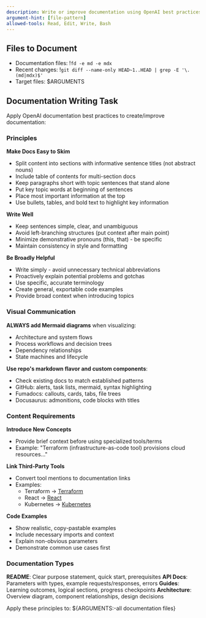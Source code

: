 ```yaml
---
description: Write or improve documentation using OpenAI best practices with diagrams and links
argument-hint: [file-pattern]
allowed-tools: Read, Edit, Write, Bash
---
```


## Files to Document

- Documentation files: !`fd -e md -e mdx`
- Recent changes: !`git diff --name-only HEAD~1..HEAD | grep -E '\.(md|mdx)$'`
- Target files: $ARGUMENTS

## Documentation Writing Task

Apply OpenAI documentation best practices to create/improve documentation:

### Principles

**Make Docs Easy to Skim**

- Split content into sections with informative sentence titles (not abstract nouns)
- Include table of contents for multi-section docs
- Keep paragraphs short with topic sentences that stand alone
- Put key topic words at beginning of sentences
- Place most important information at the top
- Use bullets, tables, and bold text to highlight key information

**Write Well**

- Keep sentences simple, clear, and unambiguous
- Avoid left-branching structures (put context after main point)
- Minimize demonstrative pronouns (this, that) - be specific
- Maintain consistency in style and formatting

**Be Broadly Helpful**

- Write simply - avoid unnecessary technical abbreviations
- Proactively explain potential problems and gotchas
- Use specific, accurate terminology
- Create general, exportable code examples
- Provide broad context when introducing topics

### Visual Communication

**ALWAYS add Mermaid diagrams** when visualizing:

- Architecture and system flows
- Process workflows and decision trees
- Dependency relationships
- State machines and lifecycle

**Use repo's markdown flavor and custom components**:

- Check existing docs to match established patterns
- GitHub: alerts, task lists, mermaid, syntax highlighting
- Fumadocs: callouts, cards, tabs, file trees
- Docusaurus: admonitions, code blocks with titles

### Content Requirements

**Introduce New Concepts**

- Provide brief context before using specialized tools/terms
- Example: "Terraform (infrastructure-as-code tool) provisions cloud resources..."

**Link Third-Party Tools**

- Convert tool mentions to documentation links
- Examples:
  - Terraform → [Terraform](https://developer.hashicorp.com/terraform/docs)
  - React → [React](https://react.dev)
  - Kubernetes → [Kubernetes](https://kubernetes.io/docs)

**Code Examples**

- Show realistic, copy-pastable examples
- Include necessary imports and context
- Explain non-obvious parameters
- Demonstrate common use cases first

### Documentation Types

**README**: Clear purpose statement, quick start, prerequisites
**API Docs**: Parameters with types, example requests/responses, errors
**Guides**: Learning outcomes, logical sections, progress checkpoints
**Architecture**: Overview diagram, component relationships, design decisions

Apply these principles to: ${ARGUMENTS:-all documentation files}
